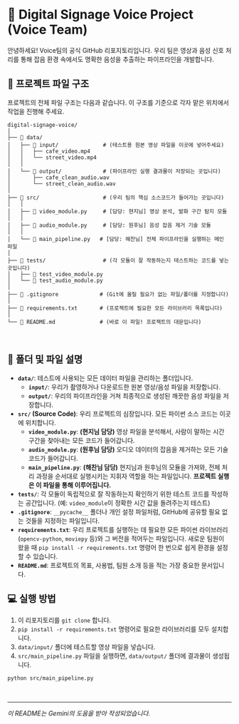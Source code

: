 # 🚀 Digital Signage Voice Project (Voice Team)

안녕하세요! Voice팀의 공식 GitHub 리포지토리입니다.
우리 팀은 영상과 음성 신호 처리를 통해 잡음 환경 속에서도 명확한 음성을 추출하는 파이프라인을 개발합니다.

## 📁 프로젝트 파일 구조

프로젝트의 전체 파일 구조는 다음과 같습니다. 이 구조를 기준으로 각자 맡은 위치에서 작업을 진행해 주세요.

```
digital-signage-voice/
│
├── 📂 data/
│   ├── 📂 input/              # (테스트용 원본 영상 파일을 이곳에 넣어주세요)
│   │   ├── cafe_video.mp4
│   │   └── street_video.mp4
│   │
│   └── 📂 output/             # (파이프라인 실행 결과물이 저장되는 곳입니다)
│       ├── cafe_clean_audio.wav
│       └── street_clean_audio.wav
│
├── 📂 src/                    # (우리 팀의 핵심 소스코드가 들어가는 곳입니다)
│   │
│   ├── 📄 video_module.py     # [담당: 현지님] 영상 분석, 발화 구간 탐지 모듈
│   │
│   ├── 📄 audio_module.py     # [담당: 원후님] 음성 잡음 제거 기술 모듈
│   │
│   └── 📄 main_pipeline.py   # [담당: 해찬님] 전체 파이프라인을 실행하는 메인 파일
│
├── 📂 tests/                  # (각 모듈이 잘 작동하는지 테스트하는 코드를 넣는 곳입니다)
│   ├── 📄 test_video_module.py
│   └── 📄 test_audio_module.py
│
├── 📄 .gitignore             # (Git에 올릴 필요가 없는 파일/폴더를 지정합니다)
│
├── 📄 requirements.txt       # (프로젝트에 필요한 모든 라이브러리 목록입니다)
│
└── 📄 README.md              # (바로 이 파일! 프로젝트의 대문입니다)
```

<br>

## 📌 폴더 및 파일 설명

* **`data/`**: 테스트에 사용되는 모든 데이터 파일을 관리하는 폴더입니다.
    * **`input/`**: 우리가 촬영하거나 다운로드한 원본 영상/음성 파일을 저장합니다.
    * **`output/`**: 우리의 파이프라인을 거쳐 최종적으로 생성된 깨끗한 음성 파일을 저장합니다.
* **`src/` (Source Code)**: 우리 프로젝트의 심장입니다. 모든 파이썬 소스 코드는 이곳에 위치합니다.
    * **`video_module.py`**: **(현지님 담당)** 영상 파일을 분석해서, 사람이 말하는 시간 구간을 찾아내는 모든 코드가 들어갑니다.
    * **`audio_module.py`**: **(원후님 담당)** 오디오 데이터의 잡음을 제거하는 모든 기술 코드가 들어갑니다.
    * **`main_pipeline.py`**: **(해찬님 담당)** 현지님과 원후님의 모듈을 가져와, 전체 처리 과정을 순서대로 실행시키는 지휘자 역할을 하는 파일입니다. **프로젝트 실행은 이 파일을 통해 이루어집니다.**
* **`tests/`**: 각 모듈이 독립적으로 잘 작동하는지 확인하기 위한 테스트 코드를 작성하는 공간입니다. (예: `video_module`이 정확한 시간 값을 돌려주는지 테스트)
* **`.gitignore`**: `__pycache__` 폴더나 개인 설정 파일처럼, GitHub에 공유할 필요 없는 것들을 지정하는 파일입니다.
* **`requirements.txt`**: 우리 프로젝트를 실행하는 데 필요한 모든 파이썬 라이브러리(`opencv-python`, `moviepy` 등)와 그 버전을 적어두는 파일입니다. 새로운 팀원이 왔을 때 `pip install -r requirements.txt` 명령어 한 번으로 쉽게 환경을 설정할 수 있습니다.
* **`README.md`**: 프로젝트의 목표, 사용법, 팀원 소개 등을 적는 가장 중요한 문서입니다.

## 💻 실행 방법

1.  이 리포지토리를 `git clone` 합니다.
2.  `pip install -r requirements.txt` 명령어로 필요한 라이브러리를 모두 설치합니다.
3.  `data/input/` 폴더에 테스트할 영상 파일을 넣습니다.
4.  `src/main_pipeline.py` 파일을 실행하면, `data/output/` 폴더에 결과물이 생성됩니다.

```bash
python src/main_pipeline.py
```

<br>

---
*이 README는 Gemini의 도움을 받아 작성되었습니다.*
